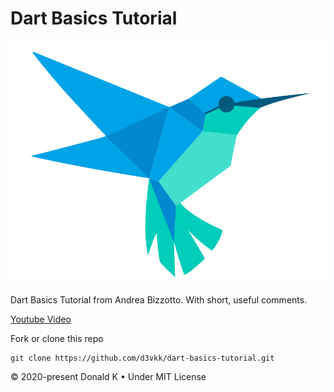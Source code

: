 # Dart Basics Tutorial

![Dart Bird](https://github.com/d3vkk/dart-basics-tutorial/blob/master/dartbird.png)

Dart Basics Tutorial from Andrea Bizzotto. With short, useful comments.

[Youtube Video](https://www.youtube.com/watch?v=L9onVn8QRaE&list=PLNnAcB93JKV_R1aZc7ZbQRsiEyeDLUpE-)

Fork or clone this repo
```
git clone https://github.com/d3vkk/dart-basics-tutorial.git
```

© 2020-present Donald K • Under MIT License
